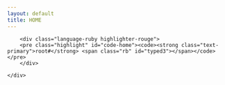 ```yaml
---
layout: default
title: HOME
---
```

<div class="panel panel-default">
	<div class="panel-heading"><p><strong><i class="fa fa-terminal"></i></strong></p></div>
	<div class="panel-body">

		<div class="language-ruby highlighter-rouge">
		<pre class="highlight" id="code-home"><code><strong class="text-primary">root#</strong> <span class="rb" id="typed3"></span></code></pre>
		</div>

	</div>
</div>

	